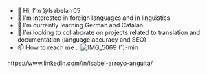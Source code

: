 - 👋 Hi, I’m @Isabelarr05
- 👀 I’m interested in foreign languages and in linguistics 
- 🌱 I’m currently learning German and Catalan 
- 💞️ I’m looking to collaborate on projects related to translation and documentation (language accuracy and SEO)
- 📫 How to reach me ...![IMG_5069 (1)-min](https://github.com/Isabelarr05/Isabelarr05/assets/142500347/abea8471-4d80-4839-8a36-f8a5f41e9fb4)

https://www.linkedin.com/in/isabel-arroyo-anguita/ 
<!---
Isabelarr05/Isabelarr05 is a ✨ special ✨ repository because its `README.md` (this file) appears on your GitHub profile.
You can click the Preview link to take a look at your changes.
--->
